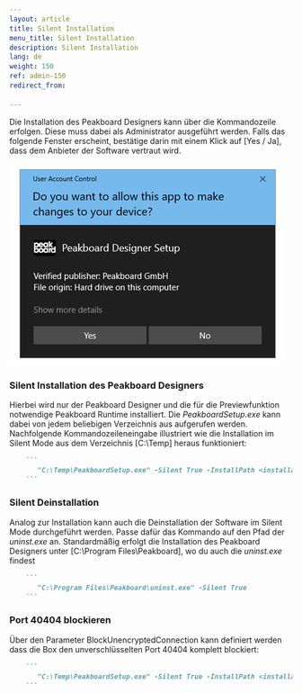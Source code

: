 ```yaml
---
layout: article
title: Silent Installation
menu_title: Silent Installation
description: Silent Installation
lang: de
weight: 150
ref: admin-150
redirect_from:

---
```


Die Installation des Peakboard Designers kann über die Kommandozeile erfolgen. Diese muss dabei als Administrator ausgeführt werden.
Falls das folgende Fenster erscheint, bestätige darin mit einem Klick auf [Yes / Ja], dass dem Anbieter der Software vertraut wird.

![Windows User Account Control Fenster](/assets/images/admin/install-silent/usercontrol.png)

### Silent Installation des Peakboard Designers

Hierbei wird nur der Peakboard Designer und die für die Previewfunktion notwendige Peakboard Runtime installiert.
Die *PeakboardSetup.exe* kann dabei von jedem beliebigen Verzeichnis aus aufgerufen werden.
Nachfolgende Kommandozeileneingabe illustriert wie die Installation im Silent Mode aus dem Verzeichnis [C:\Temp] heraus funktioniert:

````markdown
    ```
       "C:\Temp\PeakboardSetup.exe" -Silent True -InstallPath <installation path>
    ```
````

### Silent Deinstallation

Analog zur Installation kann auch die Deinstallation der Software im Silent Mode durchgeführt werden.
Passe dafür das Kommando auf den Pfad der *uninst.exe* an.
Standardmäßig erfolgt die Installation des Peakboard Designers unter [C:\Program Files\Peakboard], wo du auch die *uninst.exe* findest

````markdown
    ```
       "C:\Program Files\Peakboard\uninst.exe" -Silent True
    ```
````

### Port 40404 blockieren

Über den Parameter BlockUnencryptedConnection kann definiert werden dass die Box den unverschlüsselten Port 40404 komplett blockiert:

````markdown
    ```
       "C:\Temp\PeakboardSetup.exe" -Silent True -InstallPath <installation path> -BlockUnencryptedConnection True
    ```
````
